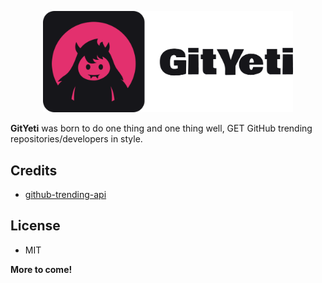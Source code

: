 <p align="center">
<a href="http://gityeti.herokuapp.com"><img src="public/images/icon_black_rounded_text.png" width="400" alt="GitYeti app"></a>
</p>

**GitYeti** was born to do one thing and one thing well, GET GitHub trending repositories/developers in style.

## Credits
- [github-trending-api](https://github.com/huchenme/github-trending-api)

## License
* MIT

**More to come!**